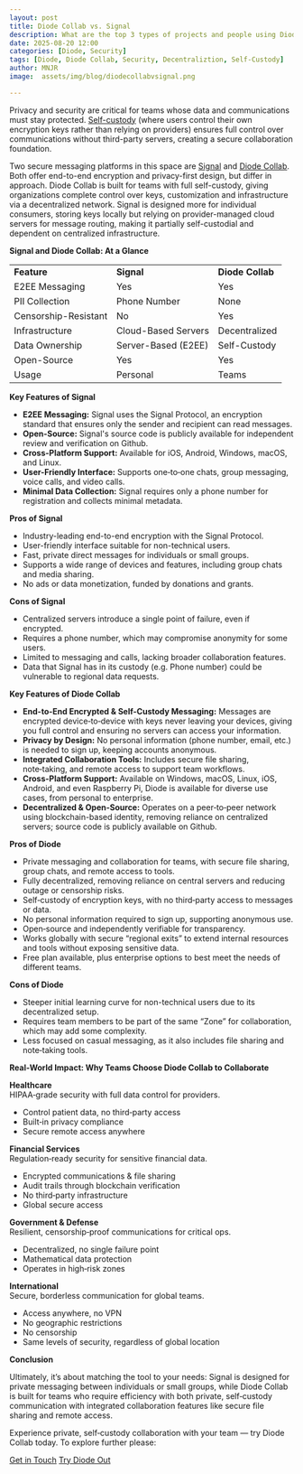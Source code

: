 ```yaml
---
layout: post
title: Diode Collab vs. Signal
description: What are the top 3 types of projects and people using Diode Collab?
date: 2025-08-20 12:00
categories: [Diode, Security]
tags: [Diode, Diode Collab, Security, Decentraliztion, Self-Custody]
author: MNJR
image: 	assets/img/blog/diodecollabvsignal.png

---
```

Privacy and security are critical for teams whose data and communications must stay protected. [Self-custody](https://diode.io/blog/diode-self-custody) (where users control their own encryption keys rather than relying on providers) ensures full control over communications without third-party servers, creating a secure collaboration foundation.

Two secure messaging platforms in this space are [Signal](https://signal.org/) and [Diode Collab](https://diode.io/products/collab/). Both offer end-to-end encryption and privacy-first design, but differ in approach. Diode Collab is built for teams with full self-custody, giving organizations complete control over keys, customization and infrastructure via a decentralized network. Signal is designed more for individual consumers, storing keys locally but relying on provider-managed cloud servers for message routing, making it partially self-custodial and dependent on centralized infrastructure.

**Signal and Diode Collab: At a Glance**

<table><tbody><tr><td><strong>Feature</strong></td><td><strong>Signal</strong></td><td><strong>Diode</strong> <strong>Collab</strong></td></tr><tr><td>E2EE Messaging</td><td>Yes</td><td>Yes</td></tr><tr><td>PII Collection</td><td>Phone Number</td><td>None</td></tr><tr><td>Censorship-Resistant</td><td>No</td><td>Yes</td></tr><tr><td>Infrastructure</td><td>Cloud-Based Servers</td><td>Decentralized</td></tr><tr><td>Data Ownership</td><td>Server-Based (E2EE)</td><td>Self-Custody</td></tr><tr><td>Open-Source</td><td>Yes</td><td>Yes</td></tr><tr><td>Usage</td><td>Personal</td><td>Teams</td></tr></tbody></table>

**Key Features of Signal**

*   **E2EE Messaging:** Signal uses the Signal Protocol, an encryption standard that ensures only the sender and recipient can read messages.
*   **Open-Source:** Signal's source code is publicly available for independent review and verification on Github.
*   **Cross-Platform Support:** Available for iOS, Android, Windows, macOS, and Linux.
*   **User-Friendly Interface:** Supports one‑to‑one chats, group messaging, voice calls, and video calls.
*   **Minimal Data Collection:** Signal requires only a phone number for registration and collects minimal metadata.

**Pros of Signal**

*   Industry-leading end-to-end encryption with the Signal Protocol.
*   User-friendly interface suitable for non-technical users. 
*   Fast, private direct messages for individuals or small groups.
*   Supports a wide range of devices and features, including group chats and media sharing. 
*   No ads or data monetization, funded by donations and grants.

**Cons of Signal**

*   Centralized servers introduce a single point of failure, even if encrypted. 
*   Requires a phone number, which may compromise anonymity for some users. 
*   Limited to messaging and calls, lacking broader collaboration features.
*   Data that Signal has in its custody (e.g. Phone number) could be vulnerable to regional data requests.

**Key Features of Diode Collab**

*   **End-to-End Encrypted & Self-Custody Messaging:** Messages are encrypted device‑to‑device with keys never leaving your devices, giving you full control and ensuring no servers can access your information.
*   **Privacy by Design:** No personal information (phone number, email, etc.) is needed to sign up, keeping accounts anonymous.
*   **Integrated Collaboration Tools:** Includes secure file sharing, note‑taking, and remote access to support team workflows.
*   **Cross-Platform Support:** Available on Windows, macOS, Linux, iOS, Android, and even Raspberry Pi, Diode is available for diverse use cases, from personal to enterprise. 
*   **Decentralized & Open-Source:** Operates on a peer‑to‑peer network using blockchain-based identity, removing reliance on centralized servers; source code is publicly available on Github.

**Pros of Diode**

*   Private messaging and collaboration for teams, with secure file sharing, group chats, and remote access to tools.
*   Fully decentralized, removing reliance on central servers and reducing outage or censorship risks.
*   Self‑custody of encryption keys, with no third‑party access to messages or data.
*   No personal information required to sign up, supporting anonymous use.
*   Open‑source and independently verifiable for transparency.
*   Works globally with secure “regional exits” to extend internal resources and tools without exposing sensitive data.
*   Free plan available, plus enterprise options to best meet the needs of different teams.

**Cons of Diode**

*   Steeper initial learning curve for non-technical users due to its decentralized setup.
*   Requires team members to be part of the same “Zone” for collaboration, which may add some complexity.
*   Less focused on casual messaging, as it also includes file sharing and note‑taking tools.

**Real-World Impact: Why Teams Choose Diode Collab to Collaborate**

**Healthcare**  
HIPAA‑grade security with full data control for providers.

*   Control patient data, no third‑party access
*   Built‑in privacy compliance
*   Secure remote access anywhere

**Financial Services**  
Regulation‑ready security for sensitive financial data.

*   Encrypted communications & file sharing
*   Audit trails through blockchain verification
*   No third‑party infrastructure
*   Global secure access

**Government & Defense**  
Resilient, censorship‑proof communications for critical ops.

*   Decentralized, no single failure point
*   Mathematical data protection
*   Operates in high‑risk zones

**International**  
Secure, borderless communication for global teams.

*   Access anywhere, no VPN
*   No geographic restrictions
*   No censorship
*   Same levels of security, regardless of global location

**Conclusion**

Ultimately, it’s about matching the tool to your needs: Signal is designed for private messaging between individuals or small groups, while Diode Collab is built for teams who require efficiency with both private, self‑custody communication with integrated collaboration features like secure file sharing and remote access.

Experience private, self‑custody collaboration with your team — try Diode Collab today.
To explore further please:
<div class="story__buttons">
  <a href="{{"https://contactdiode.paperform.co"}}" class="btn" target="">Get in Touch</a>
  <a href="#download-app" class="btn popup-open" target="">Try Diode Out</a>
</div>
